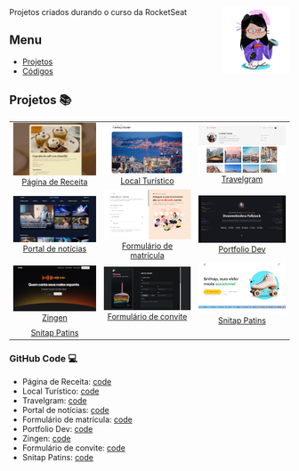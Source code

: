 <img src=".index-rocketseat/assets/images/octocat.png" align="right" width="120">
 Projetos criados durando o curso da RocketSeat

## Menu
 
- [Projetos](#projetos-books)
- [Códigos](#github-code-computer)

## Projetos :books:

<table align="center">
  <tr>
    <td align="center">
      <img src=".index-rocketseat/assets/images/receita.png" width="200"><br>
      <a href="https://erikaestudar.github.io/course-project/pagina-de-receita/index.html">Página de Receita</a>
    </td>
    <td align="center">
      <img src=".index-rocketseat/assets/images/local-turistico.png" width="200"><br>
      <a href="https://erikaestudar.github.io/course-project/local-turistico/index.html">Local Turístico</a>
    </td>
    <td align="center">
      <img src=".index-rocketseat/assets/images/travelgram.png" width="200"><br>
      <a href="https://erikaestudar.github.io/course-project/travelgram/index.html">Travelgram</a>
    </td>
  </tr>
  <tr>
    <td align="center">
      <img src=".index-rocketseat/assets/images/noticias.png" width="200"><br>
      <a href="https://erikaestudar.github.io/course-project/portal-de-noticias/index.html">Portal de notícias</a>
    </td>
    <td align="center">
      <img src=".index-rocketseat/assets/images/matricula.png" width="200"><br>
      <a href="https://erikaestudar.github.io/course-project/formulario-de-matricula/index.html">Formulário de matrícula</a>
    </td>
    <td align="center">
      <img src=".index-rocketseat/assets/images/portfolio.png" width="200"><br>
      <a href="https://erikaestudar.github.io/course-project/portfolio-dev/index.html">Portfolio Dev</a>
    </td>
  </tr>
  <tr>
    <td align="center">
      <img src=".index-rocketseat/assets/images/zingen.png" width="200"><br>
      <a href="https://erikaestudar.github.io/course-project/zingen/index.html">Zingen</a>
    </td>
    <td align="center">
      <img src=".index-rocketseat/assets/images/convite.png" width="200"><br>
      <a href="https://erikaestudar.github.io/course-project/formulario-de-convite/index.html">Formulário de convite</a>
    </td>
    <td align="center">
      <img src=".index-rocketseat/assets/images/snitap.png" width="200"><br>
      <a href="https://erikaestudar.github.io/course-project/snitap/index.html">Snitap Patins</a>
    </td>
  </tr>
  <tr>
    <td align="center">
      <a href="https://erikaestudar.github.io/course-project/clube-de-assinatura/index.html">Snitap Patins</a>
    </td>
  </tr>
</table>

 
### GitHub Code :computer:

- Página de Receita: [code](https://github.com/Erikaestudar/course-project/tree/main/pagina-de-receita)
- Local Turístico:  [code](https://github.com/Erikaestudar/course-project/tree/main/local-turistico)
- Travelgram: [code](https://github.com/Erikaestudar/course-project/tree/main/travelgram)
- Portal de notícias: [code](https://github.com/Erikaestudar/course-project/tree/main/portal-de-noticias)
- Formulário de matrícula: [code](https://github.com/Erikaestudar/course-project/tree/main/formulario-de-matricula)
- Portfolio Dev: [code](https://github.com/Erikaestudar/course-project/tree/main/portfolio-dev)
- Zingen: [code](https://github.com/Erikaestudar/course-project/tree/main/zingen)
- Formulário de convite: [code](https://github.com/Erikaestudar/course-project/tree/main/formulario-de-convite)
- Snitap Patins: [code](https://github.com/Erikaestudar/course-project/tree/main/snitap)